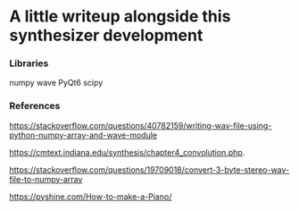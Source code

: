 # A little writeup alongside this synthesizer development

### Libraries

numpy
wave
PyQt6
scipy

### References

https://stackoverflow.com/questions/40782159/writing-wav-file-using-python-numpy-array-and-wave-module

https://cmtext.indiana.edu/synthesis/chapter4_convolution.php.

https://stackoverflow.com/questions/19709018/convert-3-byte-stereo-wav-file-to-numpy-array

https://pyshine.com/How-to-make-a-Piano/
